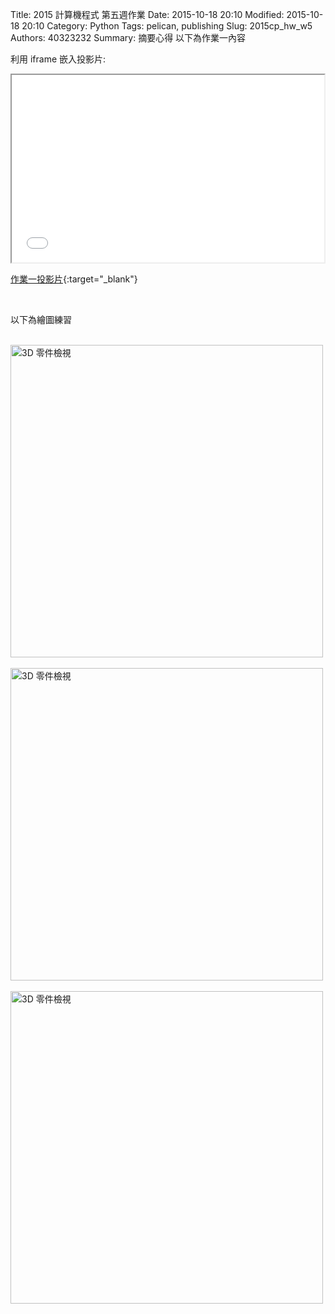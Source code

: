 Title: 2015 計算機程式 第五週作業
Date: 2015-10-18 20:10
Modified: 2015-10-18 20:10
Category: Python
Tags: pelican, publishing
Slug: 2015cp_hw_w5
Authors: 40323232
Summary: 摘要心得
以下為作業一內容

利用 iframe 嵌入投影片:

<iframe src="simplest3.html" width="500" height="300"></iframe>

[作業一投影片](simplest3.html){:target="_blank"}

<br>
<p>以下為繪圖練習</p>
<br>
<img src="https://copy.com/qzZBdtzkEcqkJBIr" width="500" alt="3D 零件檢視"></img>
<br>
<br>
<img src="https://copy.com/FhEqjREzN7AvxVdI" width="500" alt="3D 零件檢視"></img>
<br>
<br>
<img src="https://copy.com/pV4Ktqza1HysFMOb" width="500" alt="3D 零件檢視"></img>

